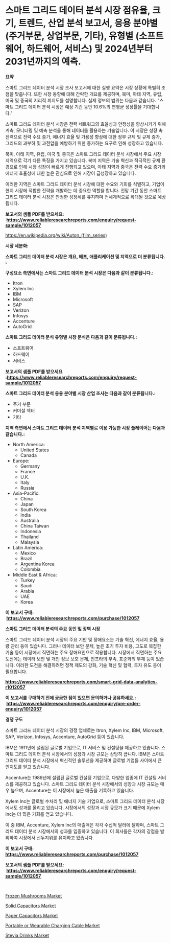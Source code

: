 <p><h1>스마트 그리드 데이터 분석 시장 점유율, 크기, 트렌드, 산업 분석 보고서, 응용 분야별 (주거부문, 상업부문, 기타), 유형별 (소프트웨어, 하드웨어, 서비스) 및 2024년부터 2031년까지의 예측.</h1></p><p><strong>요약</strong></p>
<p><p>스마트 그리드 데이터 분석 시장 조사 보고서에 대한 실행 요약은 시장 상황에 특별히 초점을 맞춥니다. 또한 시장 동향에 대해 간략한 개요를 제공하며, 북미, 아태 지역, 유럽, 미국 및 중국의 지리적 퍼지도를 설명합니다. 실제 정보의 범위는 다음과 같습니다. "스마트 그리드 데이터 분석 시장은 예상 기간 동안 10.6%의 연평균 성장률을 기대합니다."</p><p>스마트 그리드 데이터 분석 시장은 전력 네트워크의 효율성과 안정성을 향상시키기 위해 계측, 모니터링 및 예측 분석을 통해 데이터를 활용하는 기술입니다. 이 시장은 성장 촉진력으로 전력 수요 증가, 에너지 효율 및 가용성 향상에 대한 정부 규제 및 규제 증가, 그리드의 과부하 및 과전압을 예방하기 위한 증가하는 요구로 인해 성장하고 있습니다.</p><p>북미, 아태 지역, 유럽, 미국 및 중국은 스마트 그리드 데이터 분석 시장에서 주요 시장 지역으로 각기 다른 특징을 가지고 있습니다. 북미 지역은 기술 혁신과 적극적인 규제 환경으로 인해 시장 성장이 빠르게 진행되고 있으며, 아태 지역과 중국은 전력 수요 증가와 에너지 효율성에 대한 높은 관심으로 인해 시장이 급성장하고 있습니다.</p><p>이러한 지역은 스마트 그리드 데이터 분석 시장에 대한 수요와 기회를 식별하고, 기업이 현지 시장에 적합한 전략을 개발하는 데 중요한 역할을 합니다. 전망 기간 동안 스마트 그리드 데이터 분석 시장은 안정한 성장세를 유지하며 전세계적으로 확대될 것으로 예상됩니다.</p></p>
<p><strong>보고서의 샘플 PDF를 받으세요: &nbsp;<a href="https://www.reliableresearchreports.com/enquiry/request-sample/1012057">https://www.reliableresearchreports.com/enquiry/request-sample/1012057</a></strong></p>
<p><a href="https://en.wikipedia.org/wiki/Auton_(film_series)">https://en.wikipedia.org/wiki/Auton_(film_series)</a></p>
<p><strong>시장 세분화:</strong></p>
<p><strong> 스마트 그리드 데이터 분석 시장은 개요, 배포, 애플리케이션 및 지역으로 더 분류됩니다. :</strong></p>
<p><strong>구성요소 측면에서는 스마트 그리드 데이터 분석 시장은 다음과 같이 분류됩니다.:</strong></p>
<p><ul><li>Itron</li><li>Xylem Inc</li><li>IBM</li><li>Microsoft</li><li>SAP</li><li>Verizon</li><li>Infosys</li><li>Accenture</li><li>AutoGrid</li></ul></p>
<p><strong> 스마트 그리드 데이터 분석 유형별 시장 분석은 다음과 같이 분류됩니다.:</strong></p>
<p><ul><li>소프트웨어</li><li>하드웨어</li><li>서비스</li></ul></p>
<p><strong>보고서의 샘플 PDF를 받으세요 :<a href="https://www.reliableresearchreports.com/enquiry/request-sample/1012057">https://www.reliableresearchreports.com/enquiry/request-sample/1012057</a></strong></p>
<p><strong> 스마트 그리드 데이터 분석 응용 분야별 시장 산업 조사는 다음과 같이 분류됩니다.:</strong></p>
<p><ul><li>주거 부문</li><li>커머셜 섹터</li><li>기타</li></ul></p>
<p><strong>지역 측면에서 스마트 그리드 데이터 분석 지역별로 이용 가능한 시장 플레이어는 다음과 같습니다.:</strong></p>
<p><ul>
    <li>
        North America:
        <ul>
            <li>United States</li>
            <li>Canada</li>
        </ul>
    </li>
    <li>
        Europe:
        <ul>
            <li>Germany</li>
            <li>France</li>
            <li>U.K.</li>
            <li>Italy</li>
            <li>Russia</li>
        </ul>
    </li>
    <li>
        Asia-Pacific:
        <ul>
            <li>China</li>
            <li>Japan</li>
            <li>South Korea</li>
            <li>India</li>
            <li>Australia</li>
            <li>China Taiwan</li>
            <li>Indonesia</li>
            <li>Thailand</li>
            <li>Malaysia</li>
        </ul>
    </li>
    <li>
        Latin America:
        <ul>
            <li>Mexico</li>
            <li>Brazil</li>
            <li>Argentina Korea</li>
            <li>Colombia</li>
        </ul>
    </li>
    <li>
        Middle East & Africa:
        <ul>
            <li>Turkey</li>
            <li>Saudi</li>
            <li>Arabia</li>
            <li>UAE</li>
            <li>Korea</li>
        </ul>
    </li>
    </ul></p>
<p><strong>이 보고서 구매: &nbsp;<a href="https://www.reliableresearchreports.com/purchase/1012057">https://www.reliableresearchreports.com/purchase/1012057</a></strong></p>
<p><strong>스마트 그리드 데이터 분석의 주요 동인 및 장벽 시장</strong></p>
<p><p>스마트 그리드 데이터 분석 시장의 주요 기반 및 장애요소는 기술 혁신, 에너지 효율, 용량 관리 등이 있습니다. 그러나 데이터 보안 문제, 높은 초기 투자 비용, 고도로 복잡한 기술 등이 시장에서 직면하는 주요 장애요인으로 작용합니다. 시장에서 직면하는 주요 도전에는 데이터 보안 및 개인 정보 보호 문제, 인프라의 부족, 표준화의 부재 등이 있습니다. 이러한 도전을 해결하려면 정책 제도의 강화, 기술 혁신 및 협력, 투자 유도 등이 필요합니다.</p></p>
<p><strong><a href="https://www.reliableresearchreports.com/smart-grid-data-analytics-r1012057">https://www.reliableresearchreports.com/smart-grid-data-analytics-r1012057</a></strong></p>
<p><strong>이 보고서를 구매하기 전에 궁금한 점이 있으면 문의하거나 공유하세요.: &nbsp;<a href="https://www.reliableresearchreports.com/enquiry/pre-order-enquiry/1012057">https://www.reliableresearchreports.com/enquiry/pre-order-enquiry/1012057</a></strong></p>
<p><strong>경쟁 구도</strong></p>
<p><p>스마트 그리드 데이터 분석 시장의 경쟁 업체로는 Itron, Xylem Inc, IBM, Microsoft, SAP, Verizon, Infosys, Accenture, AutoGrid 등이 있습니다. </p><p>IBM은 1911년에 설립된 글로벌 기업으로, IT 서비스 및 컨설팅을 제공하고 있습니다. 스마트 그리드 데이터 분석 시장에서의 성장과 시장 규모는 상당히 큽니다. IBM은 스마트 그리드 데이터 분석 시장에서 혁신적인 솔루션을 제공하며 글로벌 기업들 사이에서 큰 인지도를 얻고 있습니다.</p><p>Accenture는 1989년에 설립된 글로벌 컨설팅 기업으로, 다양한 업종에 IT 컨설팅 서비스를 제공하고 있습니다. 스마트 그리드 데이터 분석 시장에서의 성장과 시장 규모는 매우 높으며, Accenture는 이 시장에서 높은 매출을 기록하고 있습니다.</p><p>Xylem Inc는 글로벌 수처리 및 에너지 기술 기업으로, 스마트 그리드 데이터 분석 시장에서도 성과를 올리고 있습니다. 시장에서의 성장과 시장 규모가 크기 때문에 Xylem Inc는 더 많은 기회를 얻고 있습니다.</p><p>이 중 IBM, Accenture, Xylem Inc의 매출액은 각각 수십억 달러에 달하며, 스마트 그리드 데이터 분석 시장에서의 성과를 입증하고 있습니다. 이 회사들은 각자의 강점을 발휘하여 시장에서 선두지위를 유지하고 있습니다.</p></p>
<p><strong>이 보고서 구매: &nbsp; <a href="https://www.reliableresearchreports.com/purchase/1012057">https://www.reliableresearchreports.com/purchase/1012057</a></strong></p>
<p><strong>보고서의 샘플 PDF를 받으세요: &nbsp;<a href="https://www.reliableresearchreports.com/enquiry/request-sample/1012057">https://www.reliableresearchreports.com/enquiry/request-sample/1012057</a></strong><strong></strong></p>
<p>&nbsp;</p>
<p><p><a href="https://github.com/EveKerluke2023/Market-Research-Report-List-2/blob/main/frozen-mushrooms-market.md">Frozen Mushrooms Market</a></p><p><a href="https://issuu.com/reportprime-2/docs/solid-capacitors-market-size-2030.pptx">Solid Capacitors Market</a></p><p><a href="https://issuu.com/reportprime-2/docs/paper-capacitors-market-size-2030.pptx">Paper Capacitors Market</a></p><p><a href="https://www.linkedin.com/pulse/portable-wearable-charging-cable-market-analysis-report-onpic">Portable or Wearable Charging Cable Market</a></p><p><a href="https://github.com/angeliabkratze/Market-Research-Report-List-2/blob/main/stevia-drinks-market.md">Stevia Drinks Market</a></p></p>